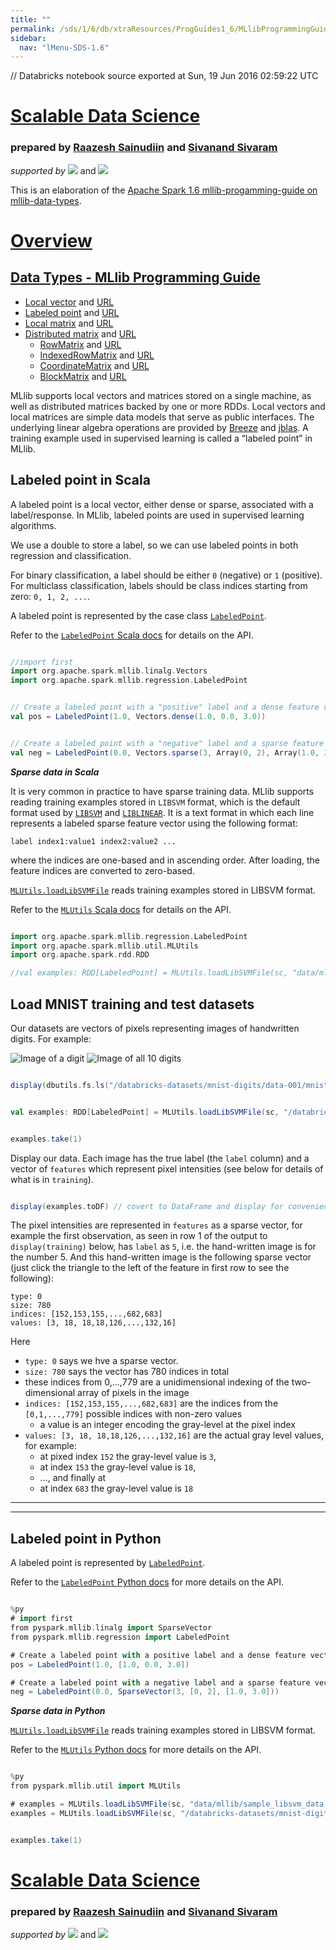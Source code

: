 ```yaml
---
title: ""
permalink: /sds/1/6/db/xtraResources/ProgGuides1_6/MLlibProgrammingGuide/dataTypes/002_LabeledPoint/
sidebar:
  nav: "lMenu-SDS-1.6"
---
```


// Databricks notebook source exported at Sun, 19 Jun 2016 02:59:22 UTC


# [Scalable Data Science](http://www.math.canterbury.ac.nz/~r.sainudiin/courses/ScalableDataScience/)


### prepared by [Raazesh Sainudiin](https://nz.linkedin.com/in/raazesh-sainudiin-45955845) and [Sivanand Sivaram](https://www.linkedin.com/in/sivanand)

*supported by* [![](https://raw.githubusercontent.com/raazesh-sainudiin/scalable-data-science/master/images/databricks_logoTM_200px.png)](https://databricks.com/)
and 
[![](https://raw.githubusercontent.com/raazesh-sainudiin/scalable-data-science/master/images/AWS_logoTM_200px.png)](https://www.awseducate.com/microsite/CommunitiesEngageHome)





This is an elaboration of the [Apache Spark 1.6 mllib-progamming-guide on mllib-data-types](http://spark.apache.org/docs/latest/mllib-data-types.html).

# [Overview](/#workspace/scalable-data-science/xtraResources/ProgGuides1_6/MLlibProgrammingGuide/000_MLlibProgGuide)

## [Data Types - MLlib Programming Guide](/#workspace/scalable-data-science/xtraResources/ProgGuides1_6/MLlibProgrammingGuide/dataTypes/000_dataTypesProgGuide)

-   [Local vector](/#workspace/scalable-data-science/xtraResources/ProgGuides1_6/MLlibProgrammingGuide/dataTypes/001_LocalVector) and [URL](http://spark.apache.org/docs/latest/mllib-data-types.html#local-vector)
-   [Labeled point](/#workspace/scalable-data-science/xtraResources/ProgGuides1_6/MLlibProgrammingGuide/dataTypes/002_LabeledPoint) and [URL](http://spark.apache.org/docs/latest/mllib-data-types.html#labeled-point)
-   [Local matrix](/#workspace/scalable-data-science/xtraResources/ProgGuides1_6/MLlibProgrammingGuide/dataTypes/003_LocalMatrix) and [URL](http://spark.apache.org/docs/latest/mllib-data-types.html#local-matrix)
-   [Distributed matrix](/#workspace/scalable-data-science/xtraResources/ProgGuides1_6/MLlibProgrammingGuide/dataTypes/004_DistributedMatrix) and [URL](http://spark.apache.org/docs/latest/mllib-data-types.html#distributed-matrix)
    -   [RowMatrix](/#workspace/scalable-data-science/xtraResources/ProgGuides1_6/MLlibProgrammingGuide/dataTypes/005_RowMatrix) and [URL](http://spark.apache.org/docs/latest/mllib-data-types.html#rowmatrix)
    -   [IndexedRowMatrix](/#workspace/scalable-data-science/xtraResources/ProgGuides1_6/MLlibProgrammingGuide/dataTypes/006_IndexedRowMatrix) and [URL](http://spark.apache.org/docs/latest/mllib-data-types.html#indexedrowmatrix)
    -   [CoordinateMatrix](/#workspace/scalable-data-science/xtraResources/ProgGuides1_6/MLlibProgrammingGuide/dataTypes/007_CoordinateMatrix) and [URL](http://spark.apache.org/docs/latest/mllib-data-types.html#coordinatematrix)
    -   [BlockMatrix](/#workspace/scalable-data-science/xtraResources/ProgGuides1_6/MLlibProgrammingGuide/dataTypes/008_BlockMatrix) and [URL](http://spark.apache.org/docs/latest/mllib-data-types.html#blockmatrix)

MLlib supports local vectors and matrices stored on a single machine, as
well as distributed matrices backed by one or more RDDs. Local vectors
and local matrices are simple data models that serve as public
interfaces. The underlying linear algebra operations are provided by
[Breeze](http://www.scalanlp.org/) and [jblas](http://jblas.org/). A
training example used in supervised learning is called a “labeled point”
in MLlib.





Labeled point in Scala
-------------

A labeled point is a local vector, either dense or sparse, associated
with a label/response. In MLlib, labeled points are used in supervised
learning algorithms. 

We use a double to store a label, so we can use
labeled points in both regression and classification. 

For binary classification, a label should be either `0` (negative) or `1`
(positive). For multiclass classification, labels should be class
indices starting from zero: `0, 1, 2, ...`.

A labeled point is represented by the case class
[`LabeledPoint`](http://spark.apache.org/docs/latest/api/scala/index.html#org.apache.spark.mllib.regression.LabeledPoint).

Refer to the [`LabeledPoint` Scala docs](http://spark.apache.org/docs/latest/api/scala/index.html#org.apache.spark.mllib.regression.LabeledPoint)
for details on the API.


```scala

//import first
import org.apache.spark.mllib.linalg.Vectors
import org.apache.spark.mllib.regression.LabeledPoint

```
```scala

// Create a labeled point with a "positive" label and a dense feature vector.
val pos = LabeledPoint(1.0, Vectors.dense(1.0, 0.0, 3.0))

```
```scala

// Create a labeled point with a "negative" label and a sparse feature vector.
val neg = LabeledPoint(0.0, Vectors.sparse(3, Array(0, 2), Array(1.0, 3.0)))

```



***Sparse data in Scala***

It is very common in practice to have sparse training data. MLlib
supports reading training examples stored in `LIBSVM` format, which is
the default format used by 
[`LIBSVM`](http://www.csie.ntu.edu.tw/~cjlin/libsvm/) and
[`LIBLINEAR`](http://www.csie.ntu.edu.tw/~cjlin/liblinear/). It is a
text format in which each line represents a labeled sparse feature
vector using the following format:

    label index1:value1 index2:value2 ...

where the indices are one-based and in ascending order. After loading,
the feature indices are converted to zero-based.

[`MLUtils.loadLibSVMFile`](http://spark.apache.org/docs/latest/api/scala/index.html#org.apache.spark.mllib.util.MLUtils$)
reads training examples stored in LIBSVM format.

Refer to the [`MLUtils` Scala docs](http://spark.apache.org/docs/latest/api/scala/index.html#org.apache.spark.mllib.util.MLUtils)
for details on the API.


```scala

import org.apache.spark.mllib.regression.LabeledPoint
import org.apache.spark.mllib.util.MLUtils
import org.apache.spark.rdd.RDD

//val examples: RDD[LabeledPoint] = MLUtils.loadLibSVMFile(sc, "data/mllib/sample_libsvm_data.txt") // from prog guide but no such data here - can wget from github 

```


 
## Load MNIST training and test datasets

Our datasets are vectors of pixels representing images of handwritten digits.  For example:

![Image of a digit](http://training.databricks.com/databricks_guide/digit.png)
![Image of all 10 digits](http://training.databricks.com/databricks_guide/MNIST-small.png)


```scala

display(dbutils.fs.ls("/databricks-datasets/mnist-digits/data-001/mnist-digits-train.txt"))

```
```scala

val examples: RDD[LabeledPoint] = MLUtils.loadLibSVMFile(sc, "/databricks-datasets/mnist-digits/data-001/mnist-digits-train.txt")

```
```scala

examples.take(1)

```


 
Display our data.  Each image has the true label (the `label` column) and a vector of `features` which represent pixel intensities (see below for details of what is in `training`).


```scala

display(examples.toDF) // covert to DataFrame and display for convenient db visualization

```



The pixel intensities are represented in `features` as a sparse vector, for example the first observation, as seen in row 1 of the output to `display(training)` below, has `label` as `5`, i.e. the hand-written image is for the number 5.  And this hand-written image is the following sparse vector (just click the triangle to the left of the feature in first row to see the following):
```
type: 0
size: 780
indices: [152,153,155,...,682,683]
values: [3, 18, 18,18,126,...,132,16]
```
Here 
* `type: 0` says we hve a sparse vector.
* `size: 780` says the vector has 780 indices in total 
 * these indices from 0,...,779 are a unidimensional indexing of the two-dimensional array of pixels in the image
* `indices: [152,153,155,...,682,683]` are the indices from the `[0,1,...,779]` possible indices with non-zero values 
  * a value is an integer encoding the gray-level at the pixel index
* `values: [3, 18, 18,18,126,...,132,16]` are the actual gray level values, for example:
  * at pixed index `152` the gray-level value is `3`, 
  * at index `153` the gray-level value is `18`,
  * ..., and finally at
  * at index `683` the gray-level value is `18`





***
***
Labeled point in Python
-------------
A labeled point is represented by
[`LabeledPoint`](http://spark.apache.org/docs/latest/api/python/pyspark.mllib.html#pyspark.mllib.regression.LabeledPoint).

Refer to the [`LabeledPoint` Python
docs](http://spark.apache.org/docs/latest/api/python/pyspark.mllib.html#pyspark.mllib.regression.LabeledPoint)
for more details on the API.


```scala

%py
# import first
from pyspark.mllib.linalg import SparseVector
from pyspark.mllib.regression import LabeledPoint

# Create a labeled point with a positive label and a dense feature vector.
pos = LabeledPoint(1.0, [1.0, 0.0, 3.0])

# Create a labeled point with a negative label and a sparse feature vector.
neg = LabeledPoint(0.0, SparseVector(3, [0, 2], [1.0, 3.0]))

```



***Sparse data in Python***


[`MLUtils.loadLibSVMFile`](http://spark.apache.org/docs/latest/api/python/pyspark.mllib.html#pyspark.mllib.util.MLUtils)
reads training examples stored in LIBSVM format.

Refer to the [`MLUtils` Python docs](http://spark.apache.org/docs/latest/api/python/pyspark.mllib.html#pyspark.mllib.util.MLUtils)
for more details on the API.


```scala

%py
from pyspark.mllib.util import MLUtils

# examples = MLUtils.loadLibSVMFile(sc, "data/mllib/sample_libsvm_data.txt") #from prog guide but no such data here - can wget from github 
examples = MLUtils.loadLibSVMFile(sc, "/databricks-datasets/mnist-digits/data-001/mnist-digits-train.txt")

```
```scala

examples.take(1)

```




# [Scalable Data Science](http://www.math.canterbury.ac.nz/~r.sainudiin/courses/ScalableDataScience/)


### prepared by [Raazesh Sainudiin](https://nz.linkedin.com/in/raazesh-sainudiin-45955845) and [Sivanand Sivaram](https://www.linkedin.com/in/sivanand)

*supported by* [![](https://raw.githubusercontent.com/raazesh-sainudiin/scalable-data-science/master/images/databricks_logoTM_200px.png)](https://databricks.com/)
and 
[![](https://raw.githubusercontent.com/raazesh-sainudiin/scalable-data-science/master/images/AWS_logoTM_200px.png)](https://www.awseducate.com/microsite/CommunitiesEngageHome)
